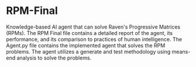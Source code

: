 # RPM-Final
Knowledge-based AI agent that can solve Raven's Progressive Matrices (RPMs). 
The RPM Final file contains a detailed report of the agent, its performance, and its comparison to practices of human intelligence. 
The Agent.py file contains the implemented agent that solves the RPM problems. The agent utilizes a generate and test methodology using means-end analysis to solve the problems. 

